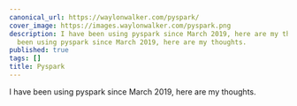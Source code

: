 ```yaml
---
canonical_url: https://waylonwalker.com/pyspark/
cover_image: https://images.waylonwalker.com/pyspark.png
description: I have been using pyspark since March 2019, here are my thoughts. I have
  been using pyspark since March 2019, here are my thoughts.
published: true
tags: []
title: Pyspark
---
```


I have been using pyspark since March 2019, here are my thoughts.